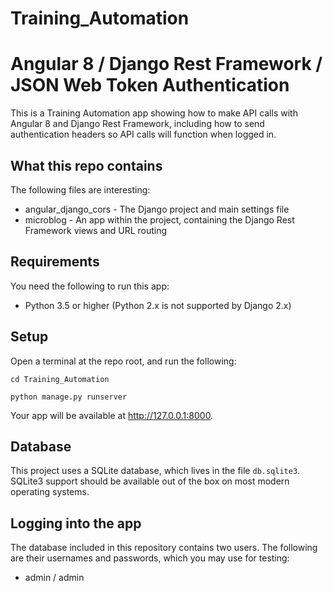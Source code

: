 # Training_Automation

# Angular 8 / Django Rest Framework / JSON Web Token Authentication

This is a Training Automation app showing how to make API calls with Angular 8 and Django Rest Framework, including how to send authentication headers so API calls will function when logged in.

## What this repo contains

The following files are interesting:

* angular_django_cors - The Django project and main settings file
* microblog - An app within the project, containing the Django Rest Framework views and URL routing

## Requirements

You need the following to run this app:

* Python 3.5 or higher (Python 2.x is not supported by Django 2.x)

## Setup

Open a terminal at the repo root, and run the following:

```
cd Training_Automation

python manage.py runserver
```

Your app will be available at http://127.0.0.1:8000.

## Database

This project uses a SQLite database, which lives in the file `db.sqlite3`. SQLite3 support should be available out of the box on most modern operating systems. 

## Logging into the app

The database included in this repository contains two users. The following are their usernames and passwords, which you may use for testing:

- admin / admin
